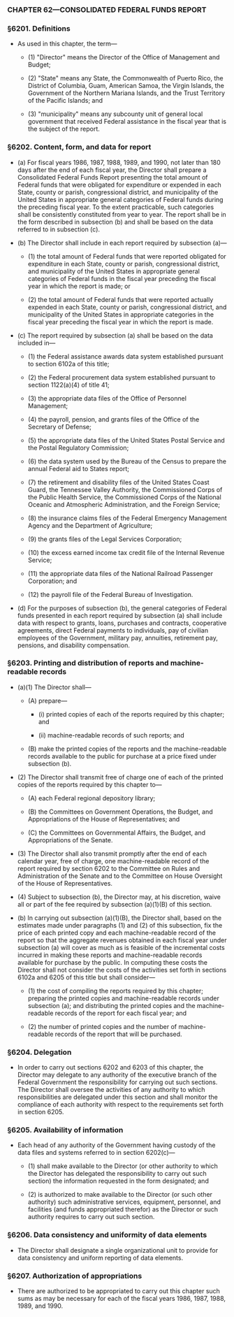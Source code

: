 ### **CHAPTER 62—CONSOLIDATED FEDERAL FUNDS REPORT**

### §6201. Definitions
* As used in this chapter, the term—

  * (1) "Director" means the Director of the Office of Management and Budget;

  * (2) "State" means any State, the Commonwealth of Puerto Rico, the District of Columbia, Guam, American Samoa, the Virgin Islands, the Government of the Northern Mariana Islands, and the Trust Territory of the Pacific Islands; and

  * (3) "municipality" means any subcounty unit of general local government that received Federal assistance in the fiscal year that is the subject of the report.

### §6202. Content, form, and data for report
* (a) For fiscal years 1986, 1987, 1988, 1989, and 1990, not later than 180 days after the end of each fiscal year, the Director shall prepare a Consolidated Federal Funds Report presenting the total amount of Federal funds that were obligated for expenditure or expended in each State, county or parish, congressional district, and municipality of the United States in appropriate general categories of Federal funds during the preceding fiscal year. To the extent practicable, such categories shall be consistently constituted from year to year. The report shall be in the form described in subsection (b) and shall be based on the data referred to in subsection (c).

* (b) The Director shall include in each report required by subsection (a)—

  * (1) the total amount of Federal funds that were reported obligated for expenditure in each State, county or parish, congressional district, and municipality of the United States in appropriate general categories of Federal funds in the fiscal year preceding the fiscal year in which the report is made; or

  * (2) the total amount of Federal funds that were reported actually expended in each State, county or parish, congressional district, and municipality of the United States in appropriate categories in the fiscal year preceding the fiscal year in which the report is made.


* (c) The report required by subsection (a) shall be based on the data included in—

  * (1) the Federal assistance awards data system established pursuant to section 6102a of this title;

  * (2) the Federal procurement data system established pursuant to section 1122(a)(4) of title 41;

  * (3) the appropriate data files of the Office of Personnel Management;

  * (4) the payroll, pension, and grants files of the Office of the Secretary of Defense;

  * (5) the appropriate data files of the United States Postal Service and the Postal Regulatory Commission;

  * (6) the data system used by the Bureau of the Census to prepare the annual Federal aid to States report;

  * (7) the retirement and disability files of the United States Coast Guard, the Tennessee Valley Authority, the Commissioned Corps of the Public Health Service, the Commissioned Corps of the National Oceanic and Atmospheric Administration, and the Foreign Service;

  * (8) the insurance claims files of the Federal Emergency Management Agency and the Department of Agriculture;

  * (9) the grants files of the Legal Services Corporation;

  * (10) the excess earned income tax credit file of the Internal Revenue Service;

  * (11) the appropriate data files of the National Railroad Passenger Corporation; and

  * (12) the payroll file of the Federal Bureau of Investigation.


* (d) For the purposes of subsection (b), the general categories of Federal funds presented in each report required by subsection (a) shall include data with respect to grants, loans, purchases and contracts, cooperative agreements, direct Federal payments to individuals, pay of civilian employees of the Government, military pay, annuities, retirement pay, pensions, and disability compensation.

### §6203. Printing and distribution of reports and machine-readable records
* (a)(1) The Director shall—

  * (A) prepare—

    * (i) printed copies of each of the reports required by this chapter; and

    * (ii) machine-readable records of such reports; and


  * (B) make the printed copies of the reports and the machine-readable records available to the public for purchase at a price fixed under subsection (b).


* (2) The Director shall transmit free of charge one of each of the printed copies of the reports required by this chapter to—

  * (A) each Federal regional depository library;

  * (B) the Committees on Government Operations, the Budget, and Appropriations of the House of Representatives; and

  * (C) the Committees on Governmental Affairs, the Budget, and Appropriations of the Senate.


* (3) The Director shall also transmit promptly after the end of each calendar year, free of charge, one machine-readable record of the report required by section 6202 to the Committee on Rules and Administration of the Senate and to the Committee on House Oversight of the House of Representatives.

* (4) Subject to subsection (b), the Director may, at his discretion, waive all or part of the fee required by subsection (a)(1)(B) of this section.

* (b) In carrying out subsection (a)(1)(B), the Director shall, based on the estimates made under paragraphs (1) and (2) of this subsection, fix the price of each printed copy and each machine-readable record of the report so that the aggregate revenues obtained in each fiscal year under subsection (a) will cover as much as is feasible of the incremental costs incurred in making these reports and machine-readable records available for purchase by the public. In computing these costs the Director shall not consider the costs of the activities set forth in sections 6102a and 6205 of this title but shall consider—

  * (1) the cost of compiling the reports required by this chapter; preparing the printed copies and machine-readable records under subsection (a); and distributing the printed copies and the machine-readable records of the report for each fiscal year; and

  * (2) the number of printed copies and the number of machine-readable records of the report that will be purchased.

### §6204. Delegation
* In order to carry out sections 6202 and 6203 of this chapter, the Director may delegate to any authority of the executive branch of the Federal Government the responsibility for carrying out such sections. The Director shall oversee the activities of any authority to which responsibilities are delegated under this section and shall monitor the compliance of each authority with respect to the requirements set forth in section 6205.

### §6205. Availability of information
* Each head of any authority of the Government having custody of the data files and systems referred to in section 6202(c)—

  * (1) shall make available to the Director (or other authority to which the Director has delegated the responsibility to carry out such section) the information requested in the form designated; and

  * (2) is authorized to make available to the Director (or such other authority) such administrative services, equipment, personnel, and facilities (and funds appropriated therefor) as the Director or such authority requires to carry out such section.

### §6206. Data consistency and uniformity of data elements
* The Director shall designate a single organizational unit to provide for data consistency and uniform reporting of data elements.

### §6207. Authorization of appropriations
* There are authorized to be appropriated to carry out this chapter such sums as may be necessary for each of the fiscal years 1986, 1987, 1988, 1989, and 1990.